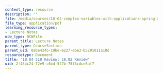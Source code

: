```yaml
---
content_type: resource
description: ''
file: /media/courses/18-04-complex-variables-with-applications-spring-2018/2f434c2472e9c6bd527b7573cdce5af7_MIT18_04S18_1802Review.pdf
file_type: application/pdf
learning_resource_types:
- Lecture Notes
ocw_type: OCWFile
parent_title: Lecture Notes
parent_type: CourseSection
parent_uid: 0abe434b-19be-6227-ebe3-b5291011a10d
resourcetype: Document
title: '18.04 S18 Review: 18.02 Review'
uid: 2f434c24-72e9-c6bd-527b-7573cdce5af7
---
```

